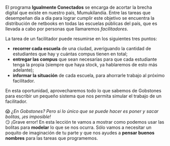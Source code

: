 El programa **Igualmente Conectados** se encarga de acortar la brecha digital que existe en nuestro país, Mumukilandia. Entre las tareas que desempeñan día a día para lograr cumplir este objetivo se encuentra la distribución de netbooks en todas las escuelas públicas del país, que es llevada a cabo por personas que llamaremos _facilitadores_.

La tarea de un facilitador puede resumirse en los siguientes tres puntos:

* **recorrer cada escuela** de una ciudad, averiguando la cantidad de estudiantes que hay y cuántas compus tienen en total;
* **entregar las compus** que sean necesarias para que cada estudiante tenga la propia (siempre que haya stock, ya hablaremos de esto más adelante);
* **informar la situación** de cada escuela, para ahorrarle trabajo al próximo facilitador.

En esta oportunidad, aprovecharemos todo lo que sabemos de Gobstones para escribir un pequeño sistema que nos permita simular el trabajo de un facilitador.

:scream: _¿En Gobstones? Pero si lo único que se puede hacer es poner y sacar bolitas, ¡es imposible!_
<br>
:smirk: ¡Grave error! En esta lección te vamos a mostrar como podemos usar las bolitas para **modelar** lo que se nos ocurra. Sólo vamos a necesitar un poquito de imaginación de tu parte y que nos ayudes a **pensar buenos nombres** para las tareas que programemos.